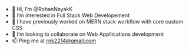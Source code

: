 - 👋 Hi, I’m @RohanNayakK
- 👀 I’m interested in Full Stack Web Developement 
- 🌱 I have previously worked on MERN stack workflow with core custom CSS
- 💞️ I’m looking to collaborate on Web Appllications development
- 📫 Ping me at rnk2214@gmail.com

<!---
RohanNayakK/RohanNayakK is a ✨ special ✨ repository because its `README.md` (this file) appears on your GitHub profile.
You can click the Preview link to take a look at your changes.
--->
